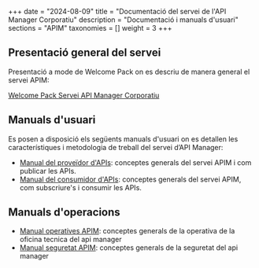 +++
date = "2024-08-09"
title = "Documentació del servei de l'API Manager Corporatiu"
description = "Documentació i manuals d'usuari"
sections = "APIM"
taxonomies = []
weight = 3
+++

## Presentació general del servei

Presentació a mode de Welcome Pack on es descriu de manera general el servei APIM:

[Welcome Pack Servei API Manager Corporatiu](/related/apim/APIM-Welcome-Pack-v1.pdf)

##  Manuals d'usuari

Es posen a disposició els següents manuals d'usuari on es detallen les característiques i metodologia de treball del servei d’API Manager: 

- [Manual del proveïdor d'APIs](/related/apim/APIM-Manual-Proveidor-APIs-V1.pdf): conceptes generals del servei APIM i com publicar les APIs.
- [Manual del consumidor d'APIs](/related/apim/APIM-Manual-Consumidor-APIs-v1.pdf): conceptes generals del servei APIM, com subscriure's i consumir les APIs.

## Manuals d'operacions

- [Manual operatives APIM](/related/apim/APIM_Manual_Operatives_V1.pdf): conceptes generals de la operativa de la oficina tecnica del api manager
- [Manual seguretat APIM](/related/apim/Manual_Seguretat_APIM_V1.0.pdf): conceptes generals de la seguretat del api manager

